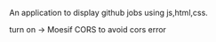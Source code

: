 An application to display github jobs using js,html,css.

turn on -> Moesif CORS to avoid cors error
